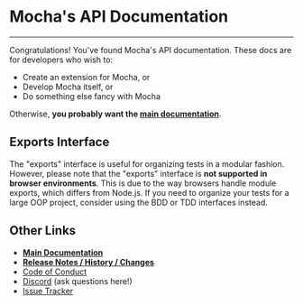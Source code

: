 # Mocha's API Documentation

---

Congratulations! You've found Mocha's API documentation. These docs are for developers who wish to:

- Create an extension for Mocha, or
- Develop Mocha itself, or
- Do something else fancy with Mocha

Otherwise, **you probably want the [main documentation](https://mochajs.org)**.

## Exports Interface

The "exports" interface is useful for organizing tests in a modular fashion. However, please note that the "exports" interface is **not supported in browser environments**. This is due to the way browsers handle module exports, which differs from Node.js. If you need to organize your tests for a large OOP project, consider using the BDD or TDD interfaces instead.

## Other Links

- **[Main Documentation](https://mochajs.org)**
- **[Release Notes / History / Changes](https://github.com/mochajs/mocha/blob/main/CHANGELOG.md)**
- [Code of Conduct](https://github.com/mochajs/mocha/blob/main/.github/CODE_OF_CONDUCT.md)
- [Discord](https://discord.gg/KeDn2uXhER) (ask questions here!)
- [Issue Tracker](https://github.com/mochajs/mocha/issues)
